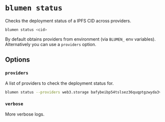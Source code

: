 # `blumen status`

Checks the deployment status of a IPFS CID across providers.

```sh
blumen status <cid>
```

By default obtains providers from environment (via `BLUMEN_` env variables). Alternatively you can use a `providers` option.

## Options

### `providers`

A list of providers to check the deployment status for.

```sh
blumen status --providers web3.storage bafybeibp54tslsez36quqptgzwyda3vo66za3rraujksmsb3d5q247uht4 
```

### `verbose`

More verbose logs.